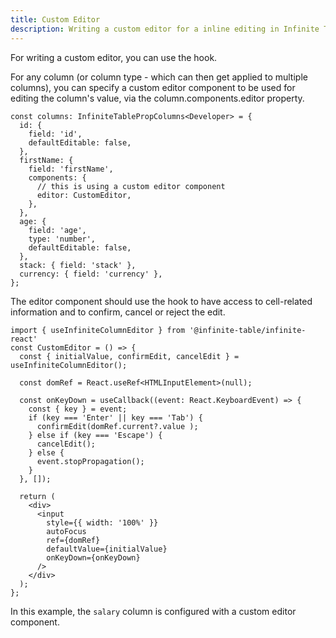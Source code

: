 ```yaml
---
title: Custom Editor
description: Writing a custom editor for a inline editing in Infinite Table for React
---
```


For writing a custom editor, you can use the <HookLink name="useInfiniteColumnEditor" /> hook.

For any column (or <PropLink name="columnTypes" code={false}>column type</PropLink> - which can then get applied to multiple columns), you can specify a custom editor component to be used for editing the column's value, via the <PropLink name="columns.components.editor">column.components.editor</PropLink> property.

```tsx {10}
const columns: InfiniteTablePropColumns<Developer> = {
  id: {
    field: 'id',
    defaultEditable: false,
  },
  firstName: {
    field: 'firstName',
    components: {
      // this is using a custom editor component
      editor: CustomEditor,
    },
  },
  age: {
    field: 'age',
    type: 'number',
    defaultEditable: false,
  },
  stack: { field: 'stack' },
  currency: { field: 'currency' },
};
```

The editor component should use the <HookLink name="useInfiniteColumnEditor"/> hook to have access to cell-related information and to confirm, cancel or reject the edit.

```tsx {3} title="CustomEditor.tsx"
import { useInfiniteColumnEditor } from '@infinite-table/infinite-react'
const CustomEditor = () => {
  const { initialValue, confirmEdit, cancelEdit } = useInfiniteColumnEditor();

  const domRef = React.useRef<HTMLInputElement>(null);

  const onKeyDown = useCallback((event: React.KeyboardEvent) => {
    const { key } = event;
    if (key === 'Enter' || key === 'Tab') {
      confirmEdit(domRef.current?.value );
    } else if (key === 'Escape') {
      cancelEdit();
    } else {
      event.stopPropagation();
    }
  }, []);

  return (
    <div>
      <input
        style={{ width: '100%' }}
        autoFocus
        ref={domRef}
        defaultValue={initialValue}
        onKeyDown={onKeyDown}
      />
    </div>
  );
};
```


<Sandpack title="Using a custom editor">

<Description>

In this example, the `salary` column is configured with a custom editor component.

</Description>


```ts file="custom-editor-example.page.tsx"
```

</Sandpack>